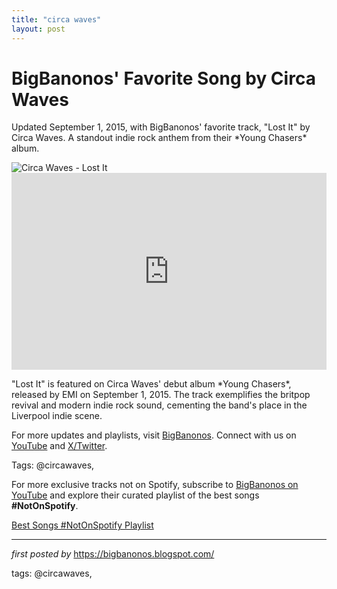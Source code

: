 ```yaml
---
title: "circa waves"
layout: post
---
```

<!-- Post Title -->
<h1 >BigBanonos' Favorite Song by Circa Waves</h1> <!-- Introductory Text -->
<p >Updated September 1, 2015, with BigBanonos' favorite track, "Lost It" by Circa Waves. A standout indie rock anthem from their *Young Chasers* album.</p> <!-- Featured Image -->
<div > <img src="https://upload.wikimedia.org/wikipedia/commons/0/06/Circa_Waves.jpg" alt="Circa Waves - Lost It" />
</div> <!-- YouTube Video Embed -->
<div > <iframe width="100%" height="315" src="https://www.youtube.com/embed/Pa88T_OatSA" title="Lost It" frameborder="0" allow="accelerometer; autoplay; clipboard-write; encrypted-media; gyroscope; picture-in-picture; web-share" referrerpolicy="strict-origin-when-cross-origin" allowfullscreen></iframe>
</div> <!-- Song Information -->
<div > <p>"Lost It" is featured on Circa Waves' debut album *Young Chasers*, released by EMI on September 1, 2015. The track exemplifies the britpop revival and modern indie rock sound, cementing the band's place in the Liverpool indie scene.</p>
</div> <!-- Footer Links -->
<div > <p>For more updates and playlists, visit <a href="https://bigbanonos.blogspot.com/" target="_blank">BigBanonos</a>. Connect with us on <a href="https://www.youtube.com/@BigBanonos" target="_blank">YouTube</a> and <a href="https://x.com/bigbanonos" target="_blank">X/Twitter</a>.</p>
</div> <!-- Tags -->
<p >Tags: @circawaves,</p>


<!--Subscribe and Playlist Links-->
<div>
    <p>For more exclusive tracks not on Spotify, subscribe to <a href="https://www.youtube.com/@BigBanonos" target="_blank">BigBanonos on YouTube</a> and explore their curated playlist of the best songs <strong>#NotOnSpotify</strong>.</p>
    <p><a href="https://www.youtube.com/playlist?list=PLtuNtuTatqI0kFahUCbtbfenC_ET5O_tr" target="_blank">Best Songs #NotOnSpotify Playlist<br /></a></p></div>

<hr />

<p><em>first posted by</em> <a href="https://bigbanonos.blogspot.com/" rel="noopener" target="_new">https://bigbanonos.blogspot.com/</a></p>

<p>tags: @circawaves,</p>
